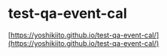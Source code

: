 # test-qa-event-cal

[https://yoshikiito.github.io/test-qa-event-cal/](https://yoshikiito.github.io/test-qa-event-cal/)
